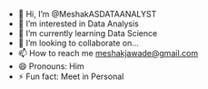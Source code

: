 - 👋 Hi, I’m @MeshakASDATAANALYST
- 👀 I’m interested in Data Analysis
- 🌱 I’m currently learning Data Science
- 💞️ I’m looking to collaborate on...
- 📫 How to reach me meshakjawade@gmail.com
- 😄 Pronouns: Him
- ⚡ Fun fact: Meet in Personal

<!---
MeshakASDATAANALYST/MeshakASDATAANALYST is a ✨ special ✨ repository because its `README.md` (this file) appears on your GitHub profile.
You can click the Preview link to take a look at your changes.
--->

